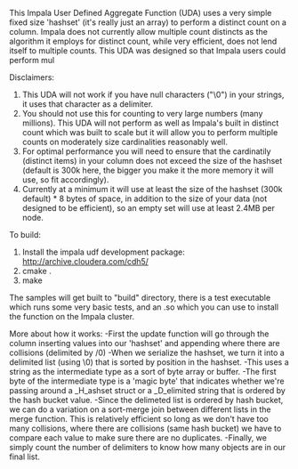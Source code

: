 This Impala User Defined Aggregate Function (UDA) uses a very simple fixed size 'hashset' (it's really just an array) to perform a distinct count on a column.  Impala does not currently allow multiple count distincts as the algorithm it employs for distinct count, while very efficient, does not lend itself to multiple counts.  This UDA was designed so that Impala users could perform mul

Disclaimers:
1. This UDA will not work if you have null characters ("\0") in your strings, it uses that character as a delimiter.
2. You should not use this for counting to very large numbers (many millions). This UDA will not perform as well as Impala's built in distinct count which was built to scale but it will allow you to perform multiple counts on moderately size cardinalities reasonably well.
3. For optimal performance you will need to ensure that the cardinatily (distinct items) in your column does not exceed the size of the hashset (default is 300k here, the bigger you make it the more memory it will use, so fit accordingly).
4. Currently at a minimum it will use at least the size of the hashset (300k default) * 8 bytes of space, in addition to the size of your data (not designed to be efficient), so an empty set will use at least 2.4MB per node.



To build: 

1. Install the impala udf development package: <http://archive.cloudera.com/cdh5/>
2. cmake .
3. make

The samples will get built to "build" directory, there is a test executable which runs some very basic tests, and an .so which you can use to install the function on the Impala cluster.


More about how it works:
-First the update function will go through the column inserting values into our 'hashset' and appending where there are collisions (delimited by /0)
-When we serialize the hashset, we turn it into a delimited list (using \0) that is sorted by position in the hashset.
-This uses a string as the intermediate type as a sort of byte array or buffer.
-The first byte of the intermediate type is a 'magic byte' that indicates whether we're passing around a _H_ashset struct or a _D_elimited string that is ordered by the hash bucket value.
-Since the delimeted list is ordered by hash bucket, we can do a variation on a sort-merge join between different lists in the merge function.  This is relatively efficient so long as we don't have too many collisions, where there are collisions (same hash bucket) we have to compare each value to make sure there are no duplicates.
-Finally, we simply count the number of delimiters to know how many objects are in our final list.
